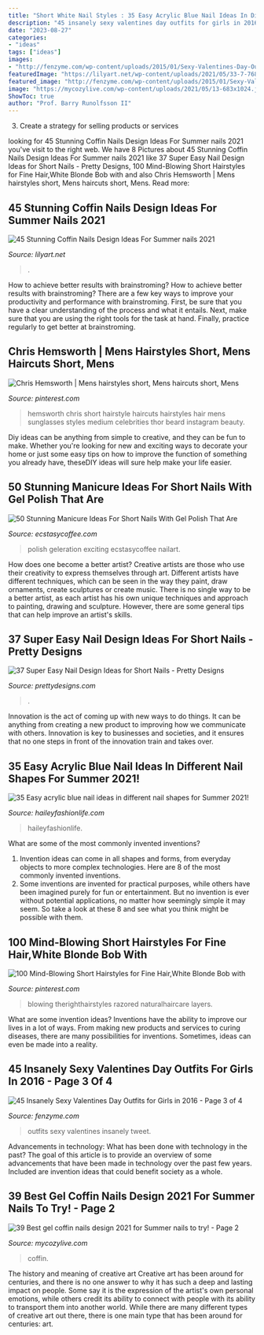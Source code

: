 ```yaml
---
title: "Short White Nail Styles : 35 Easy Acrylic Blue Nail Ideas In Different Nail Shapes For Summer 2021!"
description: "45 insanely sexy valentines day outfits for girls in 2016"
date: "2023-08-27"
categories:
- "ideas"
tags: ["ideas"]
images:
- "http://fenzyme.com/wp-content/uploads/2015/01/Sexy-Valentines-Day-Outfits-for-Girls58.jpg"
featuredImage: "https://lilyart.net/wp-content/uploads/2021/05/33-7-768x1152.jpg"
featured_image: "http://fenzyme.com/wp-content/uploads/2015/01/Sexy-Valentines-Day-Outfits-for-Girls58.jpg"
image: "https://mycozylive.com/wp-content/uploads/2021/05/13-683x1024.jpg"
ShowToc: true
author: "Prof. Barry Runolfsson II"
---
```



3. Create a strategy for selling products or services 

	

		
looking for 45 Stunning Coffin Nails Design Ideas For Summer nails 2021 you've visit to the right web. We have 8 Pictures about 45 Stunning Coffin Nails Design Ideas For Summer nails 2021 like 37 Super Easy Nail Design Ideas for Short Nails - Pretty Designs, 100 Mind-Blowing Short Hairstyles for Fine Hair,White Blonde Bob with and also Chris Hemsworth | Mens hairstyles short, Mens haircuts short, Mens. Read more:
		
    
## 45 Stunning Coffin Nails Design Ideas For Summer Nails 2021

<img loading=lazy src="https://lilyart.net/wp-content/uploads/2021/05/33-7-768x1152.jpg" onerror="this.onerror=null;this.src='https://tse2.mm.bing.net/th?id=OIP.XLkV1QAAlGnn2SwwAmzUygHaLH&amp;pid=15.1';" alt="45 Stunning Coffin Nails Design Ideas For Summer nails 2021">

_Source: lilyart.net_

>. 

	

How to achieve better results with brainstroming?
How to achieve better results with brainstroming? There are a few key ways to improve your productivity and performance with brainstroming. First, be sure that you have a clear understanding of the process and what it entails. Next, make sure that you are using the right tools for the task at hand. Finally, practice regularly to get better at brainstroming.

    
## Chris Hemsworth | Mens Hairstyles Short, Mens Haircuts Short, Mens

<img loading=lazy src="https://i.pinimg.com/736x/6d/b8/fa/6db8fa6c13cbc3bf708636910144c8bc--chris-hemsworth-chris-delia.jpg" onerror="this.onerror=null;this.src='https://tse3.mm.bing.net/th?id=OIP.-t_ncHwGngIR8DERxB9ALQHaJ3&amp;pid=15.1';" alt="Chris Hemsworth | Mens hairstyles short, Mens haircuts short, Mens">

_Source: pinterest.com_

>hemsworth chris short hairstyle haircuts hairstyles hair mens sunglasses styles medium celebrities thor beard instagram beauty. 

	

Diy ideas can be anything from simple to creative, and they can be fun to make. Whether you're looking for new and exciting ways to decorate your home or just some easy tips on how to improve the function of something you already have, theseDIY ideas will sure help make your life easier.

    
## 50 Stunning Manicure Ideas For Short Nails With Gel Polish That Are

<img loading=lazy src="https://www.ecstasycoffee.com/wp-content/uploads/2016/09/Jessica-GELeration-with-glitter-accent-finger..jpg" onerror="this.onerror=null;this.src='https://tse4.mm.bing.net/th?id=OIP.tbZlOgCJv8nnPD1QQvHs2gHaJ4&amp;pid=15.1';" alt="50 Stunning Manicure Ideas For Short Nails With Gel Polish That Are">

_Source: ecstasycoffee.com_

>polish geleration exciting ecstasycoffee nailart. 

	

How does one become a better artist?
Creative artists are those who use their creativity to express themselves through art. Different artists have different techniques, which can be seen in the way they paint, draw ornaments, create sculptures or create music. There is no single way to be a better artist, as each artist has his own unique techniques and approach to painting, drawing and sculpture. However, there are some general tips that can help improve an artist's skills.

    
## 37 Super Easy Nail Design Ideas For Short Nails - Pretty Designs

<img loading=lazy src="http://www.prettydesigns.com/wp-content/uploads/2017/12/37-super-easy-nail-design-ideas-for-short-nails-14.jpg" onerror="this.onerror=null;this.src='https://tse2.mm.bing.net/th?id=OIP.91296eOhNK1Gi6xJMDLlhQHaHa&amp;pid=15.1';" alt="37 Super Easy Nail Design Ideas for Short Nails - Pretty Designs">

_Source: prettydesigns.com_

>. 

	

Innovation is the act of coming up with new ways to do things. It can be anything from creating a new product to improving how we communicate with others. Innovation is key to businesses and societies, and it ensures that no one steps in front of the innovation train and takes over.

    
## 35 Easy Acrylic Blue Nail Ideas In Different Nail Shapes For Summer 2021!

<img loading=lazy src="https://haileyfashionlife.com/wp-content/uploads/2021/04/14-4-769x1154.jpg" onerror="this.onerror=null;this.src='https://tse3.mm.bing.net/th?id=OIP._39BG0dWvMU0MIX-OaBjXgHaLH&amp;pid=15.1';" alt="35 Easy acrylic blue nail ideas in different nail shapes for Summer 2021!">

_Source: haileyfashionlife.com_

>haileyfashionlife. 

	

What are some of the most commonly invented inventions?
1. Invention ideas can come in all shapes and forms, from everyday objects to more complex technologies. Here are 8 of the most commonly invented inventions.
2. Some inventions are invented for practical purposes, while others have been imagined purely for fun or entertainment. But no invention is ever without potential applications, no matter how seemingly simple it may seem. So take a look at these 8 and see what you think might be possible with them.

    
## 100 Mind-Blowing Short Hairstyles For Fine Hair,White Blonde Bob With

<img loading=lazy src="https://i.pinimg.com/736x/7c/a2/f6/7ca2f609e439cf86f8ebff42f751ebf0.jpg" onerror="this.onerror=null;this.src='https://tse2.mm.bing.net/th?id=OIP.AMmIk5O5-rUiO5tTOOJH6QHaIO&amp;pid=15.1';" alt="100 Mind-Blowing Short Hairstyles for Fine Hair,White Blonde Bob with">

_Source: pinterest.com_

>blowing therighthairstyles razored naturalhaircare layers. 

	

What are some invention ideas?
Inventions have the ability to improve our lives in a lot of ways. From making new products and services to curing diseases, there are many possibilities for inventions. Sometimes, ideas can even be made into a reality.

    
## 45 Insanely Sexy Valentines Day Outfits For Girls In 2016 - Page 3 Of 4

<img loading=lazy src="http://fenzyme.com/wp-content/uploads/2015/01/Sexy-Valentines-Day-Outfits-for-Girls58.jpg" onerror="this.onerror=null;this.src='https://tse2.mm.bing.net/th?id=OIP.pKUcoUXmqgQjeoyQEQZtjQHaLd&amp;pid=15.1';" alt="45 Insanely Sexy Valentines Day Outfits for Girls in 2016 - Page 3 of 4">

_Source: fenzyme.com_

>outfits sexy valentines insanely tweet. 

	

Advancements in technology: What has been done with technology in the past?
The goal of this article is to provide an overview of some advancements that have been made in technology over the past few years. Included are invention ideas that could benefit society as a whole.

    
## 39 Best Gel Coffin Nails Design 2021 For Summer Nails To Try! - Page 2

<img loading=lazy src="https://mycozylive.com/wp-content/uploads/2021/05/13-683x1024.jpg" onerror="this.onerror=null;this.src='https://tse2.mm.bing.net/th?id=OIP.dzt52vdBR__bazcKQzpPxgHaLG&amp;pid=15.1';" alt="39 Best gel coffin nails design 2021 for Summer nails to try! - Page 2">

_Source: mycozylive.com_

>coffin. 

	

The history and meaning of creative art
Creative art has been around for centuries, and there is no one answer to why it has such a deep and lasting impact on people. Some say it is the expression of the artist's own personal emotions, while others credit its ability to connect with people with its ability to transport them into another world. While there are many different types of creative art out there, there is one main type that has been around for centuries: art.

